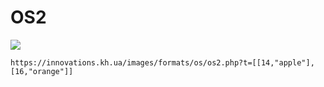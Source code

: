 # OS2
<a href = 'https://innovations.kh.ua/images/formats/os/os2.php?t=[[14,%22apple%22],[16,%22orange%22]]'><img src = 'https://innovations.kh.ua/images/formats/os/os2.php?t=[[14,%22apple%22],[16,%22orange%22]]'></a>  
  
```https://innovations.kh.ua/images/formats/os/os2.php?t=[[14,"apple"],[16,"orange"]]```